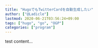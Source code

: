 ```yaml
---
title: "HugoでもTwitterCardを自動生成したい"
author: ["@Ladicle"]
lastmod: 2020-06-21T03:56:24+09:00
tags: ["hugo", "go", "OGP"]
categories: ["program"]
---
```


test content...
